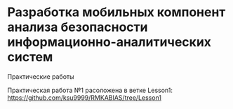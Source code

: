 # Разработка мобильных компонент анализа безопасности информационно-аналитических систем
Практические работы

Практическая работа №1 расоложена в ветке Lesson1: https://github.com/ksu9999/RMKABIAS/tree/Lesson1 
